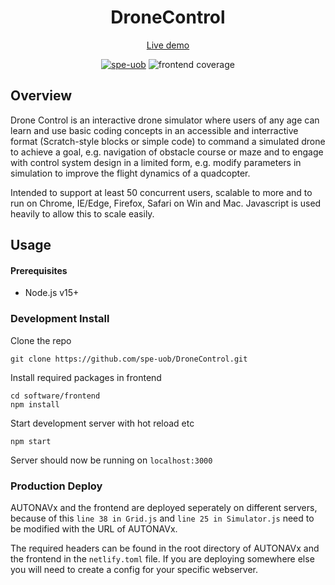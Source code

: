 <div align="center">
  
  # DroneControl
  [Live demo](https://dronecontrol.netlify.app)
  
  [![spe-uob](https://circleci.com/gh/spe-uob/DroneControl.svg?style=svg&circle-token=6a0a470141397038f88ba3abb834c0ef1542e7ff)](https://app.circleci.com/pipelines/github/spe-uob/DroneControl)
  ![frontend coverage](https://github.com/spe-uob/DroneControl/workflows/frontend-coverage/badge.svg?branch=main)

</div>

## Overview

Drone Control is an interactive drone simulator where users of any age can learn and use basic coding concepts in an accessible and interractive format (Scratch-style blocks or simple code) to command a simulated drone to achieve a goal, e.g. navigation of obstacle course or maze and to engage with control system design in a limited form, e.g. modify parameters in simulation to improve the flight dynamics of a quadcopter.

Intended to support at least 50 concurrent users, scalable to more and to run on Chrome, IE/Edge, Firefox, Safari on Win and Mac. Javascript is used heavily to allow this to scale easily.

## Usage

#### Prerequisites
* Node.js v15+

### Development Install
Clone the repo

```
git clone https://github.com/spe-uob/DroneControl.git
```

Install required packages in frontend

```
cd software/frontend
npm install
```

Start development server with hot reload etc

```
npm start
```

Server should now be running on `localhost:3000`

### Production Deploy

AUTONAVx and the frontend are deployed seperately on different servers, because of this `line 38 in Grid.js` and `line 25 in Simulator.js` need to be modified with the URL of AUTONAVx.

The required headers can be found in the root directory of AUTONAVx and the frontend in the `netlify.toml` file. If you are deploying somewhere else you will need to create a config for your specific webserver.

